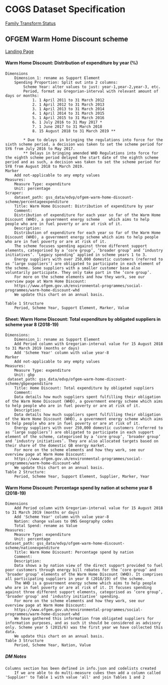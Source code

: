 # COGS Dataset Specification

[Family Transform Status](https://gss-cogs.github.io/family-EDVP/datasets/index.html)

## OFGEM Warm Home Discount scheme 

[Landing Page](https://www.ofgem.gov.uk/environmental-programmes/social-programmes/warm-home-discount/warm-home-discount-reports-and-statistics)


#### Warm Home Discount: Distribution of expenditure by year (%)

	Dimensions
		Dimension_1: rename as Support Element
		Spending Proportion: Split out into 2 columns:
			Scheme Year: alter values to just: year-1,year-2,year-3, etc.
			Period, format as Gregorian-interval with relevant amount of days or months: 
				1. 1 April 2011 to 31 March 2012
				2. 1 April 2012 to 31 March 2013
				3. 1 April 2013 to 31 March 2014
				4. 1 April 2014 to 31 March 2015
				5. 1 April 2015 to 31 March 2016
				6. 1 July 2016 to 31 May 2017 *
				7. 1 June 2017 to 31 March 2018
				8. 15 August 2018 to 31 March 2019 **
			
			* Due to delays in bringing the regulations into force for the sixth scheme period, a decision was taken to set the scheme period for SY6 from July 2016 to May 2017.
			** Delays in bringing amended WHD Regulations into force for the eighth scheme period delayed the start date of the eighth scheme period and as such, a decision was taken to set the scheme period for SY8 from August 2018 to March 2019. 
	Marker
		Add not-applicable to any empty values	
	Measures:
		Measure Type: expenditure
		Unit: percentage
	Scraper:
		dataset_path: gss_data/edvp/ofgem-warm-home-discount-scheme/percentageexpenditure
		Title: Warm Home Discount: Distribution of expenditure by year
		Comment: 
		Distribution of expenditure for each year so far of the Warm Home Discount (WHD), a government energy scheme 	which aims to help people who are in fuel poverty or are at risk of it.
		Description:	
		Distribution of expenditure for each year so far of the Warm Home Discount (WHD), a government energy scheme which aims to help people who are in fuel poverty or are at risk of it.
		The scheme focuses spending against three different support elements, categorised by a ‘core group’, ‘broader group’ and ‘industry initiatives’. ‘Legacy spending’ applied in scheme years 1 to 3.
		Energy suppliers with over 250,000 domestic customers (referred to as ‘large suppliers’) are obligated to participate in each element of the scheme. Some suppliers with a smaller customer base also voluntarily participate. They only take part in the ‘core group’.
		For more on the scheme elements and how they work, see our overview page at Warm Home Discount:
		https://www.ofgem.gov.uk/environmental-programmes/social-programmes/warm-home-discount-whd
		We update this chart on an annual basis. 	

	Table 1 Structure
		Period, Scheme Year, Support Element, Marker, Value 

#### Sheet: Warm Home Discount: Total expenditure by obligated suppliers in scheme year 8 (2018-19)

	Dimensions:
		Dimension_1: rename as Support Element
		Add Period column with Gregorian-interval value for 15 August 2018 to 31 March 2019 (months or days)
		Add 'Scheme Year' column with value year-8 
	Marker
		Add not-applicable to any empty values
	Measures:
		Measure Type: expenditure
		Unit: gbp
	 dataset_path: gss_data/edvp/ofgem-warm-home-discount-scheme/gbpexpenditure
		Title: Home Discount: Total expenditure by obligated suppliers
		Comment: 
		Data details how much suppliers spent fulfilling their obligation of the Warm Home Discount (WHD), a government energy scheme which aims to help people who are in fuel poverty or are at risk of it. 
		Description:	
		Data details how much suppliers spent fulfilling their obligation of the Warm Home Discount (WHD), a government energy scheme which aims to help people who are in fuel poverty or are at risk of it. 
		Energy suppliers with over 250,000 domestic customers (referred to as ‘large suppliers’) are obligated to participate in each support element of the scheme, categorised by a ‘core group’, ‘broader group’ and ‘industry initiatives’. They are also allocated targets based on their share of the domestic GB energy market.
		For more on the scheme elements and how they work, see our overview page at Warm Home Discount:
		https://www.ofgem.gov.uk/environmental-programmes/social-programmes/warm-home-discount-whd
		We update this chart on an annual basis. 	
	Table 2 Structure:
		Period, Scheme Year, Support Element, Supplier, Marker, Year

#### Warm Home Discount: Percentage spend by nation at scheme year 8 (2018-19)

	Dimensions
		Add Period column with Gregorian-interval value for 15 August 2018 to 31 March 2019 (months or days)
		Add 'Scheme Year' column with value year-8
		Nation: change values to ONS Geography codes
		Total Spend: rename as Value
	Measures:
		Measure Type: expenditure
		Unit: percentage
	dataset_path: gss_data/edvp/ofgem-warm-home-discount-scheme/nationexpenditure
		Title: Warm Home Discount: Percentage spend by nation
		Comment:
		Description:	
		Data shows a by nation view of the direct support provided to fuel poor customers through energy bill rebates for the ‘core group’ and ‘broader group’ elements of the Warm Home Discount (WHD). It comprises all participating suppliers in year 8 (2018/19) of the scheme.  
		The WHD is a government energy scheme which aims to help people who are in fuel poverty or are at risk of it. It focuses spending against three different support elements, categorised as ‘core group’, ‘broader group’ and ‘industry initiative’ spending. 
		For more on the scheme elements and how they work, see our overview page at Warm Home Discount:
		https://www.ofgem.gov.uk/environmental-programmes/social-programmes/warm-home-discount-whd 	
		We have gathered this information from obligated suppliers for information purposes, and as such it should be considered as advisory only. Scheme year 5 (2015/6) was the first year we have collected this data.  
		We update this chart on an annual basis.
	Table 3 Structure
		Period, Scheme Year, Nation, Value 
			

##### DM Notes

	Columns section has been defined in info.json and codelists created
		If we are able to do multi-measure cubes then add a column called 'Supplier' to Table 1 with value 'all' and join Tables 1 and 2

